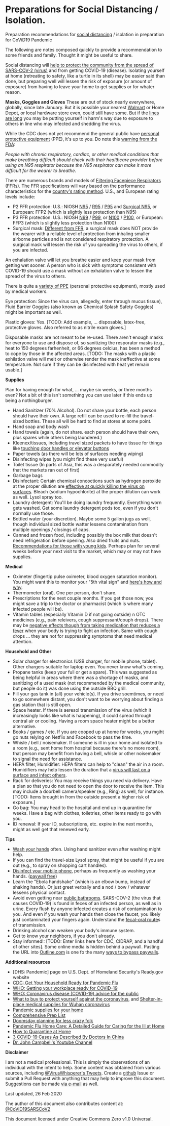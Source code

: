 # Preparations for Social Distancing / Isolation.

Preparation recommendations for [social distancing](https://en.wikipedia.org/wiki/Social_distancing) / isolation in preparation for CoViD19 Pandemic

The following are notes composed quickly to provide a recommendation to some friends and family.  Thought it might be useful to share.

Social distancing will [help to protect the community from the spread of SARS-COV-2 (virus)](http://www.cidrap.umn.edu/sites/default/files/public/php/185/185_factsheet_social_distancing.pdf) and from getting COVID-19 (disease).  Isolating yourself at home (retreating to safety, like a turtle in its shell) may be easier said than done, but preparing well will lessen the risk of exposure (or amount of exposure) from having to leave your home to get supplies or for whater reason.

**Masks, Goggles and Gloves**
These are out of stock nearly everywhere, globally, since late January. But it is possible your nearest [Walmart](https://twitter.com/tonycecala/status/1232061277494747137) or Home Depot, or local hardware store even, could still have some. But if the [lines are long](https://www.youtube.com/watch?v=Q7-KN-52GxU) you may be putting yourself in harm's way due to exposure to others in line who may infected and shedding the virus.

While the CDC does not yet recommend the general public have [personal protective equipment](https://www.cdc.gov/oralhealth/infectioncontrol/faqs/personal-protective-equipment.html) (PPE), it's up to you. Do note this [warning from the FDA](https://www.fda.gov/medical-devices/personal-protective-equipment-infection-control/masks-and-n95-respirators#s4):

*People with chronic respiratory, cardiac, or other medical conditions that make breathing difficult should check with their healthcare provider before using an N95 respirator because the N95 respirator can make it more difficult for the wearer to breathe.*

There are numerous brands and models of [Filtering Facepiece Respirators](https://www.cdc.gov/niosh/npptl/topics/respirators/disp_part/n95list1.html) (FFRs).  The FFR specifications will vary based on the performance characteristics for the [country's rating method](https://multimedia.3m.com/mws/media/1791500O/comparison-ffp2-kn95-n95-filtering-facepiece-respirator-classes-tb.pdf).  U.S., and European rating levels include:

- P2 FFR protection: U.S.: NIOSH [N95](https://www.cdc.gov/niosh/npptl/topics/respirators/disp_part/n95list1.html) / [R95](https://www.cdc.gov/niosh/npptl/topics/respirators/disp_part/r95list1.html) / [P95](https://www.cdc.gov/niosh/npptl/topics/respirators/disp_part/p95list1.html) and [Surgical N95](https://www.cdc.gov/niosh/npptl/topics/respirators/disp_part/respsource3surgicaln95.html), or European: FFP2 (which is slightly less protection than N95)
- P3 FFR protection: U.S.: NIOSH [N99](https://www.cdc.gov/niosh/npptl/topics/respirators/disp_part/n99list1.html) / [P99](https://www.cdc.gov/niosh/npptl/topics/respirators/disp_part/p99list1.html), or [N100](https://www.cdc.gov/niosh/npptl/topics/respirators/disp_part/n100list1.html) / [P100](https://www.cdc.gov/niosh/npptl/topics/respirators/disp_part/p100list1.html), or European: FFP3 (which is slightly less protection than N100)
- Surgical mask: [Different from FFR](https://www.cdc.gov/niosh/npptl/pdfs/UnderstandingDifference3-508.pdf), a surgical mask does NOT provide the wearer with a reliable level of protection from inhaling smaller airborne particles and is not considered respiratory protection. A surgical mask will lessen the risk of you spreading the virus to others, if you are infected.

An exhalation valve will let you breathe easier and keep your mask from getting wet sooner.  A person who is sick with symptoms consistent with COVID-19 should use a mask without an exhalation valve to lessen the spread of the virus to others.

There is quite a [variety of PPE](https://www.cdc.gov/niosh/npptl/RespiratorInfographics.html) (personal protective equipment), mostly used by medical workers.

Eye protection: Since the virus can, allegedly, enter through mucus tissue), Fluid Barrier Goggles (also known as Chemical Splash Safety Goggles) might be important as well.

Plastic gloves: Yes.  [TODO: Add example, ... disposable, latex-free, protective gloves.  Also referred to as nitrile exam gloves.]

Disposable masks are not meant to be re-used. There aren't enough masks for everyone to use and dispose of, so sanitizing the resporator masks (e.g., heat to 150 degrees farhenheit, or 66 degrees celcius, has been a method to cope by those in the affected areas.  [TODO: The masks with a plastic exhilation valve will melt or otherwise render the mask ineffective at some temperature. Not sure if they can be disinfected with heat yet remain usable.]

**Supplies**

Plan for having enough for what, ... maybe six weeks, or three months even?  Not a bit of this isn't something you can use later if this ends up being a nothingburger.

- Hand Sanitizer (70% Alcohol).  Do not share your bottle, each person should have their own. A large refill can be used to re-fill the travel-sized bottles. These all will be hard to find at stores at some point.
- Hand soap and body wash
- Hand towels (again, do not share. each person should have their own, plus spares while others being laundered.)
- Kleenex/tissues, including travel sized packets to have tissue for things like [touching door handles or elevator buttons](https://youtube.com/watch?v=TpXoY_1EG8Y&t=53)
- Paper towels (as there will be lots of surfaces needing wiping)
- Disinfecting wipes (you might find these very useful)
- Toilet tissue (In parts of Asia, this was a desparately needed commodity that the markets ran out of first)
- Garbage bags
- Disinfectant: Certain chemical concoctions such as hydrogen peroxide at the proper dilution are [effective at quickly killing the virus on surfaces](https://www.sciencedirect.com/science/article/pii/S2590088920300081).  Bleach (sodium hypochlorite) at the proper dilution can work as well.  Lysol spray too.
- Laundry detergent: You'll be doing laundry frequently. Everything worn gets washed. Get some laundry detergent pods too, even if you don't normally use those.
- Bottled water (your discretion).  Maybe some 5 gallon jugs as well, though individual sized bottle watter lessens contamination from multiple openings / closings of caps.
- Canned and frozen food, including possibly the box milk that doesn't need refrigeration before opening.  Also dried fruits and nuts. [Recommendations for those with young kids](https://twitter.com/papers_pleas/status/1231976104480649217).  Perhaps plan for several weeks before your next visit to the market, which may or may not have supplies.

**Medical**

- Oximeter (fingertip pulse oximeter, blood oxygen saturation monitor). You might want this to monitor your "5th vital sign" and [here's how and why](https://youtube.com/watch?v=YyMiSUfZtyU).
- Thermometer (oral). One per person, don't share.
- Prescriptions for the next couple months.  If you get those now, you might save a trip to the doctor or pharmacist (which is where many infected people will be).
- Vitamin tables (especially Vitamin D if not going outside)
n OTC medicines (e.g., pain releivers, cough suppressant/couph drops). There may be [negative effects though from taking medication that reduces a fever](https://www.youtube.com/watch?v=wBHyBrbU6EI) when your body is trying to fight an infection.  Same with cough drops ... they are not for suppressing symptoms that need medical attention.

**Household and Other**

- Solar charger for electronics (USB charger, for mobile phone, tablet).  Other chargers suitable for laptop even.  You never know what's coming.
- Propane tanks (keep your full or get a spare).  This was suggested as being helpful in areas where there was a shortage of masks, and sanitizing of a used mask (not recommended by the medical community, but people do it) was done using the outside BBQ grill.
- Fill your gas tank in (all) your vehicle(s).  If you drive soemtimes, or need to go somewhere distant, you don't want to be worrying about finding a gas station that is still open.
- Space heater.  If there is aeresol transmission of the virus (which it increasingly looks like what is happening), it could spread through central air or cooling.   Having a room space heater might be a better alternative.
- Books / games / etc.  If you are cooped up at home for weeks, you mgiht go nuts relying on Netflix and Facebook to pass the time.
- Whisle / bell / noisemaker.  If someone is ill in your home and isolated to a room (e.g., sent home from hospital because there's no more room), that person may benefit from having a bell, whisle or other noisemaker to signal the need for assistance.
- HEPA filter, Humidifier: HEPA filters can help to "clean" the air in a room.  Humidifiers may help lessen the duration that a [virus will last on a surface and infect others](https://en.wikipedia.org/wiki/Fomite).
- Rack for deliveries: You may receive things you need via delivery. Have a plan so that you do not need to open the door to receive the item.  This may include a doorbell camera/speaker (e.g., Ring) as well, for instance.  [TODO: Items brought in from the outside present a higher risk of exposure.]
- Go bag: You may head to the hospital and end up in quarantine for weeks.  Have a bag with clothes, toiletries, other items ready to go with you.
- ID renewal: If your ID, subscriptions, etc. expire in the next months, might as well get that renewed early.

**Tips**

- [Wash your hands](https://twitter.com/UNICEF/status/1232534561650855936) often.  Using hand sanitizer even after washing might help.
- If you can find the travel-size Lysol spray, that might be useful if you are out (e.g., to spray on shopping cart handles).
- [Disinfect your mobile phone](https://www.mdedge.com/infectiousdisease/article/111734/healthcare-acquired-infections/viruses-mobile-phones), perhaps as frequently as washing your hands. ([paywall free](https://outline.com/fhnUUJ))
- Learn the "Ebola handshake" (which is an elbow bump, instead of shaking hands).  Or just greet verbally and a nod / bow / whatever lessens physical contact.
- Avoid even getting near [public bathrooms](https://youtube.com/watch?v=TpXoY_1EG8Y&t=117). SARS-COV-2 (the virus that causes COVID-19) is found in feces of an infected person, as well as in urine. Every flush by anyone infected creates a risk of contamination to you.  And even if you wash your hands then close the faucet, you likely just contaminated your fingers again. Understand the [fecal-oral route](https://en.wikipedia.org/wiki/Fecal%E2%80%93oral_route)s of transmission.
- Drinking alcohol can weaken your body's immune system.
- Get to know your neighbors, if you don't already.
- Stay informed!: [TODO: Enter links here for CDC, CIDRAP, and a handful of other sites]. Some online media is hidden behind a paywall. Pasting the URL into [Outline.com](https://Outline.com) is one fo the many [ways to bypass paywalls](https://www.online-tech-tips.com/computer-tips/12-ways-to-get-past-a-paywall). 

**Additional resources**

- [DHS: Pandemic] page on U.S. Dept. of Homeland Security's Ready.gov website
- [CDC: Get Your Household Ready for Pandemic Flu](https://www.cdc.gov/nonpharmaceutical-interventions/pdf/gr-pan-flu-ind-house.pdf)
- [WHO: Getting your workplace ready for COVID-19](https://www.who.int/docs/default-source/coronaviruse/getting-workplace-ready-for-covid-19.pdf)
- [WHO: Coronavirus disease (COVID-19) advice for the public](https://www.who.int/emergencies/diseases/novel-coronavirus-2019/advice-for-public)
- [What to buy to protect yourself against the coronavirus](https://theprepared.com/wuhan-coronavirus/#protect), and [Shelter-in-place medical supplies for Wuhan coronavirus](https://theprepared.com/kits/ea5e24ab)
- [Pandemic supplies for your home](https://www.zerohedge.com/geopolitical/grim-reality-about-pandemics-they-dont-want-you-know-no-country-prepared)
- [Comprehensive Prep List](https://flutrackers.com/forum/forum/personal-family-professional-emergency-preparedness/13815-comprehensive-prep-list-for-one-adult-30-days)
- [Doomsday planning for less crazy folk](http://lcamtuf.coredump.cx/prep)
- [Pandemic Flu Home Care: A Detailed Guide for Caring for the Ill at Home](https://www.amazon.com/Pandemic-Flu-Home-Care-Illustrated/dp/149041715X)
- [How to Quarantine at Home](https://www.nytimes.com/2020/02/25/magazine/home-quarantine.html)
- [3 COVID-19 Cases As Described By Doctors In China](https://youtube.com/watch?v=Q0A0LyMru3I&)
- [Dr. John Campbell's Youtube Channel](https://www.youtube.com/user/Campbellteaching/videos?view=0&sort=dd&flow=grid)

**Disclaimer**

I am not a medical professional.  This is simply the observations of an individual with the intent to help. Some content was obtained from various sources, including [@VirusWhisperer's Tweets](https://twitter.com/VirusWhisperer/status/1231317513067208704).  Create a [github](https://github.com/CoViD19SARSCoV2/self-isolation-preparation) Issue or submit a Pull Request with anything that may help to improve this document.  Suggestions can be made [via e-mail](mailto:CoViD19SARSCoV2@gmail.com) as well.

Last updated, 26 Feb 2020

The author of this document also contributes content at: [@CoViD19SARSCoV2](https://twitter.com/CoViD19SARSCoV2)

This document licensed under Creative Commons Zero v1.0 Universal.
